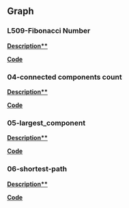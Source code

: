 ## Graph

### L509-Fibonacci Number
**[Description**](https://structy.net/problems/undirected-path)**

**[Code](./03.undirected_path.py)**


### 04-connected components count
**[Description**](https://structy.net/problems/connected-components-count)**

**[Code](./04.connected_components_count.py)**


### 05-largest_component
**[Description**](https://structy.net/problems/largest-component)**

**[Code](./05.largest_component.py)**

### 06-shortest-path
**[Description**](https://structy.net/problems/shortest-path)**

**[Code](./06_shortest_path.py)**